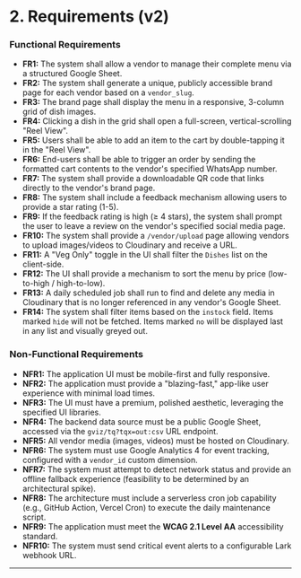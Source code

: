 # 2. Requirements (v2)

### **Functional Requirements**

*   **FR1:** The system shall allow a vendor to manage their complete menu via a structured Google Sheet.
*   **FR2:** The system shall generate a unique, publicly accessible brand page for each vendor based on a `vendor_slug`.
*   **FR3:** The brand page shall display the menu in a responsive, 3-column grid of dish images.
*   **FR4:** Clicking a dish in the grid shall open a full-screen, vertical-scrolling "Reel View".
*   **FR5:** Users shall be able to add an item to the cart by double-tapping it in the "Reel View".
*   **FR6:** End-users shall be able to trigger an order by sending the formatted cart contents to the vendor's specified WhatsApp number.
*   **FR7:** The system shall provide a downloadable QR code that links directly to the vendor's brand page.
*   **FR8:** The system shall include a feedback mechanism allowing users to provide a star rating (1-5).
*   **FR9:** If the feedback rating is high (≥ 4 stars), the system shall prompt the user to leave a review on the vendor's specified social media page.
*   **FR10:** The system shall provide a `/vendor/upload` page allowing vendors to upload images/videos to Cloudinary and receive a URL.
*   **FR11:** A "Veg Only" toggle in the UI shall filter the `Dishes` list on the client-side.
*   **FR12:** The UI shall provide a mechanism to sort the menu by price (low-to-high / high-to-low).
*   **FR13:** A daily scheduled job shall run to find and delete any media in Cloudinary that is no longer referenced in any vendor's Google Sheet.
*   **FR14:** The system shall filter items based on the `instock` field. Items marked `hide` will not be fetched. Items marked `no` will be displayed last in any list and visually greyed out.

### Non-Functional Requirements

*   **NFR1:** The application UI must be mobile-first and fully responsive.
*   **NFR2:** The application must provide a "blazing-fast," app-like user experience with minimal load times.
*   **NFR3:** The UI must have a premium, polished aesthetic, leveraging the specified UI libraries.
*   **NFR4:** The backend data source must be a public Google Sheet, accessed via the `gviz/tq?tqx=out:csv` URL endpoint.
*   **NFR5:** All vendor media (images, videos) must be hosted on Cloudinary.
*   **NFR6:** The system must use Google Analytics 4 for event tracking, configured with a `vendor_id` custom dimension.
*   **NFR7:** The system must attempt to detect network status and provide an offline fallback experience (feasibility to be determined by an architectural spike).
*   **NFR8:** The architecture must include a serverless cron job capability (e.g., GitHub Action, Vercel Cron) to execute the daily maintenance script.
*   **NFR9:** The application must meet the **WCAG 2.1 Level AA** accessibility standard.
*   **NFR10:** The system must send critical event alerts to a configurable Lark webhook URL.

---
